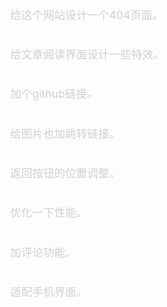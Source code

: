 <div class='content'>
        给这个网站设计一个404页面。<br>
        给文章阅读界面设计一些特效。<br>
        加个github链接。<br>
        给图片也加跳转链接。<br>
        返回按钮的位置调整。<br>
        优化一下性能。<br>
        加评论功能。<br>
        适配手机界面。<br>
</div>
<style scoped>
.content {
    color: #d0d0d0;
    line-height: 1.8;
    font-size: 1.1rem;
    margin-bottom: 3rem;
    white-space: pre-wrap;
}
.strikethrough {
    color: #d0d0d0;
    text-decoration: line-through;
}
</style>
